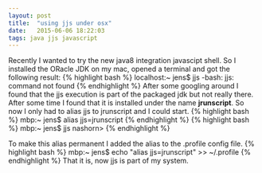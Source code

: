 ```yaml
---
layout: post
title:  "using jjs under osx"
date:   2015-06-06 18:22:03
tags: java jjs javascript
---
```

Recently I wanted to try the new java8 integration javascipt shell. So I installed the ORacle JDK on my mac, opened a terminal and got the following result:
{% highlight bash %}
localhost:~ jens$ jjs
-bash: jjs: command not found
{% endhighlight %}
After some googling around I found that the jjs execution is part of the packaged jdk but not really there. After some time I found that it is installed under the name **jrunscript**. So now I only had to alias jjs to jrunscript and I could start.
{% highlight bash %}
mbp:~ jens$ alias jjs=jrunscript
{% endhighlight %}
{% highlight bash %}
mbp:~ jens$ jjs
nashorn>
{% endhighlight %}

To make this alias permanent I added the alias to the .profile config file.
{% highlight bash %}
mbp:~ jens$ echo "alias jjs=jrunscript" >> ~/.profile
{% endhighlight %}
That it is, now jjs is part of my system.

